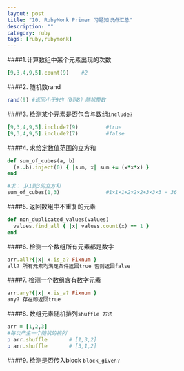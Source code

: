 ```yaml
---
layout: post
title: "10. RubyMonk Primer 习题知识点汇总"
description: ""
category: ruby
tags: [ruby,rubymonk]
---
```




####1.计算数组中某个元素出现的次数

```ruby
[9,3,4,9,5].count(9)    #2
```

####2. 随机数rand

```ruby
rand(9) #返回小于9的（0到8）随机整数
```

####3. 检测某个元素是否包含与数组`include?`

```ruby
[9,3,4,9,5].include?(9)         #true
[9,3,4,9,5].include?(7)         #false
```

####4. 求给定数值范围的立方和

```ruby
def sum_of_cubes(a, b)
  (a..b).inject(0) { |sum, x| sum += (x*x*x) }
end

#求： 从1到3的立方和
sum_of_cubes(1,3)               #1×1×1+2×2×2+3×3×3 = 36
```

####5. 返回数组中不重复的元素

```ruby
def non_duplicated_values(values)
  values.find_all { |x| values.count(x) == 1 }
end
```

####6. 检测一个数组所有元素都是数字

```ruby
arr.all?{|x| x.is_a? Fixnum }
all? 所有元素均满足条件返回true 否则返回false 
```
####7. 检测一个数组含有数字元素

```ruby
arr.any?{|x| x.is_a? Fixnum }
any? 存在即返回true  
```

####8. 数组元素随机排列`shuffle 方法`

```ruby
arr = [1,2,3]
#每次产生一个随机的排列
p arr.shuffle       # [1,3,2]
p arr.shuffle       # [3,1,2]
```

####9. 检测是否传入block `block_given?`
